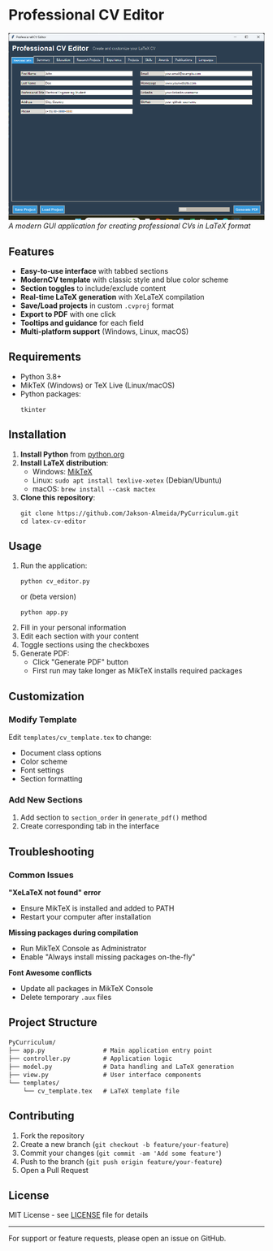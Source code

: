 # Professional CV Editor

![App Screenshot](latex-cv-editor.png)  
*A modern GUI application for creating professional CVs in LaTeX format*

## Features

-  **Easy-to-use interface** with tabbed sections
-  **ModernCV template** with classic style and blue color scheme
-  **Section toggles** to include/exclude content
-  **Real-time LaTeX generation** with XeLaTeX compilation
-  **Save/Load projects** in custom `.cvproj` format
-  **Export to PDF** with one click
-  **Tooltips and guidance** for each field
-  **Multi-platform support** (Windows, Linux, macOS)

## Requirements

- Python 3.8+
- MikTeX (Windows) or TeX Live (Linux/macOS)
- Python packages:
  ```
  tkinter
  ```

## Installation

1. **Install Python** from [python.org](https://www.python.org/downloads/)
2. **Install LaTeX distribution**:
   - Windows: [MikTeX](https://miktex.org/download)
   - Linux: `sudo apt install texlive-xetex` (Debian/Ubuntu)
   - macOS: `brew install --cask mactex`
3. **Clone this repository**:
   ```
   git clone https://github.com/Jakson-Almeida/PyCurriculum.git
   cd latex-cv-editor
   ```

## Usage

1. Run the application:
   ```
   python cv_editor.py
   ```
   or (beta version)
   ```
   python app.py
   ```
3. Fill in your personal information
4. Edit each section with your content
5. Toggle sections using the checkboxes
6. Generate PDF:
   - Click "Generate PDF" button
   - First run may take longer as MikTeX installs required packages

## Customization

### Modify Template
Edit `templates/cv_template.tex` to change:
- Document class options
- Color scheme
- Font settings
- Section formatting

### Add New Sections
1. Add section to `section_order` in `generate_pdf()` method
2. Create corresponding tab in the interface

## Troubleshooting

### Common Issues

**"XeLaTeX not found" error**  
- Ensure MikTeX is installed and added to PATH
- Restart your computer after installation

**Missing packages during compilation**  
- Run MikTeX Console as Administrator
- Enable "Always install missing packages on-the-fly"

**Font Awesome conflicts**  
- Update all packages in MikTeX Console
- Delete temporary `.aux` files

## Project Structure

```
PyCurriculum/
├── app.py                # Main application entry point
├── controller.py         # Application logic
├── model.py              # Data handling and LaTeX generation
├── view.py               # User interface components
└── templates/
    └── cv_template.tex   # LaTeX template file
```

## Contributing

1. Fork the repository
2. Create a new branch (`git checkout -b feature/your-feature`)
3. Commit your changes (`git commit -am 'Add some feature'`)
4. Push to the branch (`git push origin feature/your-feature`)
5. Open a Pull Request

## License

MIT License - see [LICENSE](LICENSE) file for details

---

For support or feature requests, please open an issue on GitHub.
